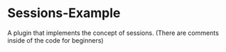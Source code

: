 # Sessions-Example
A plugin that implements the concept of sessions. (There are comments inside of the code for beginners)
